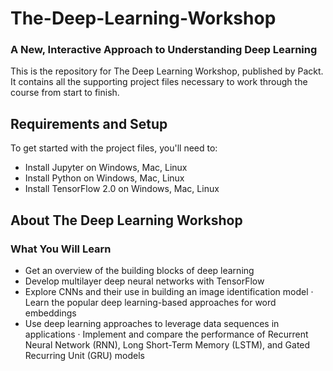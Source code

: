 # The-Deep-Learning-Workshop
### A New, Interactive Approach to Understanding Deep Learning

This is the repository for The Deep Learning Workshop, published by Packt. It contains all the supporting project files necessary to work through the course from start to finish.

## Requirements and Setup
To get started with the project files, you'll need to:
* Install Jupyter on Windows, Mac, Linux
* Install Python on Windows, Mac, Linux
* Install TensorFlow 2.0 on Windows, Mac, Linux

## About The Deep Learning Workshop
### What You Will Learn 
* Get an overview of the building blocks of deep learning
* Develop multilayer deep neural networks with TensorFlow
* Explore CNNs and their use in building an image identification model · Learn the popular deep learning-based approaches for word embeddings
* Use deep learning approaches to leverage data sequences in applications · Implement and compare the performance of Recurrent Neural Network (RNN), Long Short-Term Memory (LSTM), and Gated Recurring Unit (GRU) models
